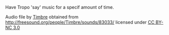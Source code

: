 Have Tropo 'say' music for a specif amount of time.

Audio file by [Timbre](http://freesound.org/people/Timbre/) 
obtained from http://freesound.org/people/Timbre/sounds/83033/
licensed under [CC BY-NC 3.0](http://creativecommons.org/licenses/by-nc/3.0/)
